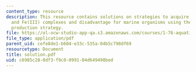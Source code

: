 ```yaml
---
content_type: resource
description: This resource contains solutions on strategies to acquire Fe, Fe(II)
  and Fe(III) complexes and disadvantage for marine organisms using the siderophores
  production strategy.
file: https://ol-ocw-studio-app-qa.s3.amazonaws.com/courses/1-76-aquatic-chemistry-fall-2005/c6985c280df3f9c0099104d649498bed_solution.pdf
file_type: application/pdf
parent_uid: cefe8de1-b604-e33c-535a-04b5c798df69
resourcetype: Document
title: solution.pdf
uid: c6985c28-0df3-f9c0-0991-04d649498bed
---
```

